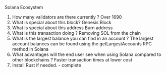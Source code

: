 Solana Ecosystem
1. How many validators are there currently ?
     Over 1690
3. What is special about this block?
      Genesis Block
5. What is special about this address
       Burn address
7. What is this transaction doing ?
       Removing SOL from the chain
9. What is the largest balance you can find in an account ?
      The largest account balances can be found using the getLargestAccounts RPC method in Solana
11. What advantages will the end user see when using Solana compared to other blockchains ?
    Faster transaction times at lower cost
13. Install Rust if needed. - complete
